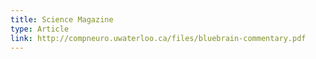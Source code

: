 ```yaml
---
title: Science Magazine
type: Article
link: http://compneuro.uwaterloo.ca/files/bluebrain-commentary.pdf
---
```


